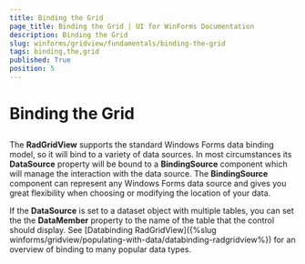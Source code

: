 ```yaml
---
title: Binding the Grid
page_title: Binding the Grid | UI for WinForms Documentation
description: Binding the Grid
slug: winforms/gridview/fundamentals/binding-the-grid
tags: binding,the,grid
published: True
position: 5
---
```


# Binding the Grid



## 

The __RadGridView__ supports the standard Windows Forms data binding model, so it will bind to a variety of data sources. In most circumstances its __DataSource__ property will be bound to a __BindingSource__ component which will manage the interaction with the data source. The __BindingSource__ component can represent any Windows Forms data source and gives you great flexibility when choosing or modifying the location of your data.


If the __DataSource__ is set to a dataset object with multiple tables, you can set the the __DataMember__ property to the name of the table that the control should display. See [Databinding RadGridView]({%slug winforms/gridview/populating-with-data/databinding-radgridview%}) for an overview of binding to many popular data types.
